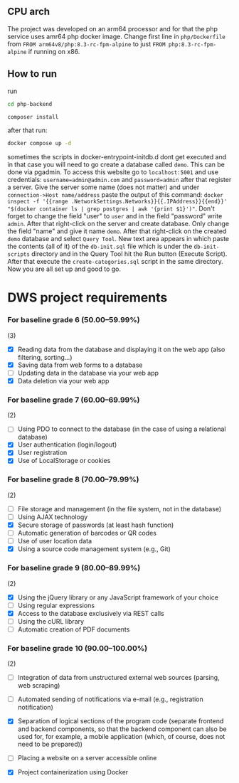 ## CPU arch
The project was developed on an arm64 processor and for that the php service uses amr64 php docker image.
Change first line in `php/Dockerfile` from `FROM arm64v8/php:8.3-rc-fpm-alpine` to just `FROM php:8.3-rc-fpm-alpine` if running on x86.

## How to run

run

```bash
cd php-backend
```

```bash
composer install
```


after that run:

```bash
docker compose up -d
```


sometimes the scripts in docker-entrypoint-initdb.d dont get executed and in that case you will need to go create a database called `demo`. This can be done via pgadmin. To access this website go to `localhost:5001` and use credentials: `username=admin@admin.com` and `password=admin` after that register a server. Give the server some name (does not matter) and under `connection->Host name/address` paste the output of this command: `docker inspect -f '{{range .NetworkSettings.Networks}}{{.IPAddress}}{{end}}' "$(docker container ls | grep postgres | awk '{print $1}')"`. Don't forget to change the field "user" to `user` and in the field "password" write `admin`.
After that right-click on the server and create database. Only change the field "name" and give it name `demo`.
After that right-click on the created `demo` database and select `Query Tool`. New text area appears in which paste the contents (all of it) of the `db-init.sql` file which is under the `db-init-scripts` directory and in the Query Tool hit the Run button (Execute Script). After that execute the `create-categories.sql` script in the same directory. Now you are all set up and good to go.


# DWS project requirements

### For baseline grade 6 (50.00–59.99%)
(3)
- [x] Reading data from the database and displaying it on the web app (also filtering, sorting...)
- [x] Saving data from web forms to a database
- [ ] Updating data in the database via your web app
- [x] Data deletion via your web app

### For baseline grade 7 (60.00–69.99%)
(2)
- [ ] Using PDO to connect to the database (in the case of using a relational database)
- [x] User authentication (login/logout)
- [x] User registration
- [x] Use of LocalStorage or cookies

### For baseline grade 8 (70.00–79.99%)
(2)
- [ ] File storage and management (in the file system, not in the database)
- [ ] Using AJAX technology
- [x] Secure storage of passwords (at least hash function)
- [ ] Automatic generation of barcodes or QR codes
- [ ] Use of user location data
- [x] Using a source code management system (e.g., Git)

### For baseline grade 9 (80.00–89.99%)
(2)
- [x] Using the jQuery library or any JavaScript framework of your choice
- [ ] Using regular expressions
- [x] Access to the database exclusively via REST calls
- [ ] Using the cURL library
- [ ] Automatic creation of PDF documents

### For baseline grade 10 (90.00–100.00%)
(2)
- [ ] Integration of data from unstructured external web sources (parsing, web scraping)
- [ ] Automated sending of notifications via e-mail (e.g., registration notification)
- [x] Separation of logical sections of the program code (separate frontend and backend components, so that the backend component can also be used for, for example, a mobile application (which, of course, does not need to be prepared))
- [ ] Placing a website on a server accessible online
- [x] Project containerization using Docker

